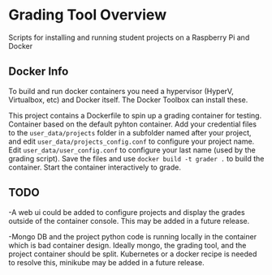 # Grading Tool Overview
Scripts for installing and running student projects on a Raspberry Pi and Docker

## Docker Info
To build and run docker containers you need a hypervisor (HyperV, Virtualbox, etc) and Docker itself. The Docker Toolbox can install these.

This project contains a Dockerfile to spin up a grading container for testing. Container based on the default pyhton container.
Add your credential files to the `user_data/projects` folder in a subfolder named after your project, and edit `user_data/projects_config.conf` to configure your project name. Edit `user_data/user_config.conf` to configure your last name (used by the grading script). Save the files and use `docker build -t grader .` to build the container. Start the container interactively to grade.

## TODO
-A web ui could be added to configure projects and display the grades outside of the container console. This may be added in a future release.

-Mongo DB and the project python code is running locally in the container which is bad container design. Ideally mongo, the grading tool, and the project container should be split. Kubernetes or a docker recipe is needed to resolve this, minikube may be added in a future release.
